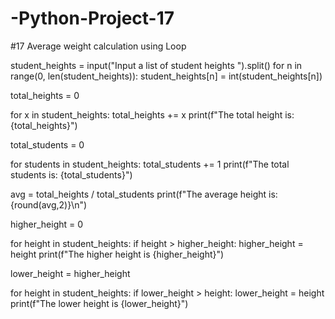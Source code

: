 # -Python-Project-17
#17 Average weight calculation using Loop


student_heights = input("Input a list of student heights ").split()
for n in range(0, len(student_heights)):
  student_heights[n] = int(student_heights[n])

total_heights = 0

for x in student_heights:
    total_heights += x
print(f"The total height is: {total_heights}")

total_students = 0

for students in student_heights:
    total_students += 1
print(f"The total students is: {total_students}")

avg = total_heights / total_students
print(f"The average height is: {round(avg,2)}\n")

higher_height = 0

for height in student_heights:
    if height > higher_height:
        higher_height = height
print(f"The higher height is {higher_height}")

lower_height = higher_height

for height in student_heights:
    if lower_height > height:
        lower_height = height
print(f"The lower height is {lower_height}")
